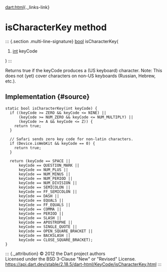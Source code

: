 [dart:html](../../dart-html/dart-html-library){._links-link}

isCharacterKey method
=====================

::: {.section .multi-line-signature}
[bool](../../dart-core/bool-class) isCharacterKey(

1.  [int](../../dart-core/int-class) keyCode

)
:::

Returns true if the keyCode produces a (US keyboard) character. Note:
This does not (yet) cover characters on non-US keyboards (Russian,
Hebrew, etc.).

Implementation {#source}
--------------

``` {.language-dart data-language="dart"}
static bool isCharacterKey(int keyCode) {
  if ((keyCode >= ZERO && keyCode <= NINE) ||
      (keyCode >= NUM_ZERO && keyCode <= NUM_MULTIPLY) ||
      (keyCode >= A && keyCode <= Z)) {
    return true;
  }

  // Safari sends zero key code for non-latin characters.
  if (Device.isWebKit && keyCode == 0) {
    return true;
  }

  return (keyCode == SPACE ||
      keyCode == QUESTION_MARK ||
      keyCode == NUM_PLUS ||
      keyCode == NUM_MINUS ||
      keyCode == NUM_PERIOD ||
      keyCode == NUM_DIVISION ||
      keyCode == SEMICOLON ||
      keyCode == FF_SEMICOLON ||
      keyCode == DASH ||
      keyCode == EQUALS ||
      keyCode == FF_EQUALS ||
      keyCode == COMMA ||
      keyCode == PERIOD ||
      keyCode == SLASH ||
      keyCode == APOSTROPHE ||
      keyCode == SINGLE_QUOTE ||
      keyCode == OPEN_SQUARE_BRACKET ||
      keyCode == BACKSLASH ||
      keyCode == CLOSE_SQUARE_BRACKET);
}
```

::: {._attribution}
© 2012 the Dart project authors\
Licensed under the BSD 3-Clause \"New\" or \"Revised\" License.\
<https://api.dart.dev/stable/2.18.5/dart-html/KeyCode/isCharacterKey.html>
:::
